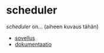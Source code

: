 # scheduler
*scheduler* on... (aiheen kuvaus tähän)

 - [sovellus](https://onlinescheduler.herokuapp.com/)
 - [dokumentaatio](doc/dokumentaatio.pdf)
